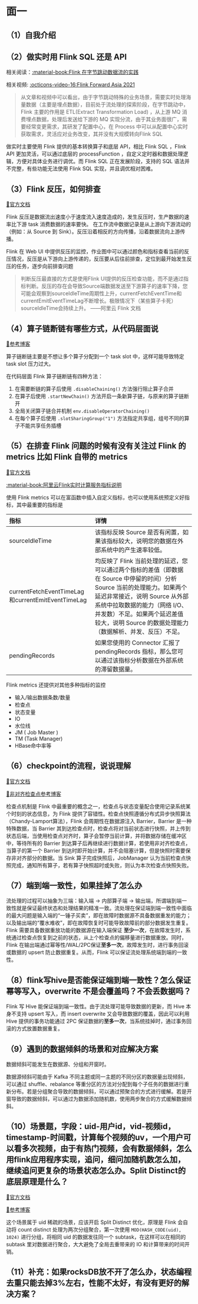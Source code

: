 # 面一

## （1）自我介绍

## （2）做实时用 Flink SQL 还是 API

相关阅读：[:material-book:Flink 在字节跳动数据流的实践](https://xie.infoq.cn/article/fdf21431c62dfd34489f0791e)

相关视频: [:octicons-video-16:Flink Forward Asia 2021](https://developer.aliyun.com/special/ffa2021/live#live)

> 从文章和视频中可以看出，由于字节跳动特殊的业务场景，需要实时处理海量数据（主要是埋点数据），目前处于流处理的探索阶段，在字节跳动中，Flink 主要的作用是 ETL(Extract Transformation Load) ，从上游 MQ 消费埋点数据，处理后发送给下游的 MQ 实现分流，由于其业务面很广，需要经常变更需求，其研发了配置中心，在 Process 中可以从配置中心实时获取需求，灵活应对业务改变，其并没有大规模转向Flink SQL

做实时主要使用 Flink 提供的基本转换算子和底层 API，相比 Flink SQL ，Flink API 更加灵活，可以通过底层的 processFunction ，自定义定时器和数据处理逻辑，方便对具体业务进行调优。而 Flink SQL 正在发展阶段，支持的 SQL 语法并不完整，有些功能无法使用 Flink SQL 实现，并且调优相对困难。

## （3）Flink 反压，如何排查

[:link:官方文档](https://nightlies.apache.org/flink/flink-docs-master/zh/docs/ops/monitoring/back_pressure/)

Flink 反压是数据流出速度小于速度流入速度造成的，发生反压时，生产数据的速率比下游 task 消费数据的速率要快。 在工作流中数据记录是从上游向下游流动的（例如：从 Source 到 Sink）。反压沿着相反的方向传播，沿着数据流向上游传播。

Flink 在 Web UI 中提供反压的监控，作业图中可以通过颜色和指标查看当前的反压情况，反压是从下游向上游传递的，反压要从后往前排查，定位到最开始发生反压的任务，逐步向前排查问题

> 判断反压最直接的方式是使用Flink UI提供的反压检查功能，而不是通过指标判断。反压的存在会导致Source端数据发送至下游算子的速率下降，您可能会观察到sourceIdleTime周期性上升，currentFetchEventTime和currentEmitEventTimeLag不断增长。极限情况下（某些算子卡死）sourceIdleTime会持续上升。      ——阿里云 Flink 文档

## （4）算子链断链有哪些方式，从代码层面说

[:link:参考博客](https://blog.csdn.net/lw277232240/article/details/105927818)

算子链断链主要是不想让多个算子分配到一个 task slot 中，这样可能导致特定 task slot 压力过大。

在代码层面 Flink 算子链断链有四种方法：

1. 在需要断链的算子后使用 `.disableChaining()` 方法强行阻止算子合并
2. 在算子后使用 `.startNewChain()` 方法开启一条新算子链，与原来的算子链断开
3. 全局关闭算子链合并机制 `env.disableOperatorChaining()` 
4. 在每个算子后使用 `.slotSharingGroup("1")` 方法指定共享组，组号不同的算子不能共享任务插槽

## （5）在排查 Flink 问题的时候有没有关注过 Flink 的 metrics 比如 Flink 自带的 metrics

[:link:官方文档](https://nightlies.apache.org/flink/flink-docs-master/zh/docs/ops/metrics/)

[:material-book:阿里云Flink实时计算服务指标说明](https://help.aliyun.com/document_detail/405992.html)

使用 Flink metrics 可以在富函数中插入自定义指标，也可以使用系统预定义好指标，其中最重要的指标是

| 指标                                              | 详情                                                         |
| :------------------------------------------------ | :----------------------------------------------------------- |
| sourceIdleTime                                    | 该指标反映 Source 是否有闲置，如果该指标较大，说明您的数据在外部系统中的产生速率较低。 |
| currentFetchEventTimeLag和currentEmitEventTimeLag | 均反映了 Flink 当前处理的延迟，您可以通过两个指标的差值（即数据在 Source 中停留的时间）分析 Source 当前的处理能力。如果两个延迟非常接近，说明 Source 从外部系统中拉取数据的能力（网络 I/O、并发数）不足。如果两个延迟差值较大，说明 Source 的数据处理能力（数据解析、并发、反压）不足。 |
| pendingRecords                                    | 如果您使用的 Connector 汇报了 pendingRecords 指标，那么您可以通过该指标分析数据在外部系统的滞留数据量。 |

Flink metrics 还提供对其他多种指标的监控

- 输入/输出数据条数/数量
- 检查点
- 状态变量
- IO
- 水位线
- JM ( Job Master )
- TM (Task Manager)
- HBase命中率等

## （6）checkpoint的流程，说说理解

[:link:官方文档](https://nightlies.apache.org/flink/flink-docs-release-1.16/zh/docs/dev/datastream/fault-tolerance/checkpointing/)

[:link:非对齐检查点参考博客](https://cloud.tencent.com/developer/article/2016019)

检查点机制是 Flink 中最重要的概念之一，检查点与状态变量配合使用记录系统某个时刻的状态信息，为 Flink 提供了容错性。检查点快照遵循分布式异步快照算法（Chandy-Lamport算法），Flink 会周期性在数据源注入 Barrier，Barrier 是一种特殊数据，当 Barrier 其到达检查点时，检查点将对当前状态进行快照，并上传到状态后端，当使用检查点对齐时，算子会暂停当前计算，并将数据存储在缓冲区中，等待所有的 Barrier 到达算子后再继续进行数据计算，若使用非对齐检查点，当算子的第一个 Barrier 到达时即开始计算，并不会阻塞计算，但是快照时需要保存非对齐部分的数据。当 Sink 算子完成快照后，JobManager 认为当前检查点快照完成，通知所有算子，若有算子快照超时或失败，则认为本次检查点快照失败。

## （7）端到端一致性，如果挂掉了怎么办

流处理的过程可以抽象为三端：输入端 -> 内部算子端 -> 输出端，所谓端到端一致性就是保证最终状态和处理结果的精准一致。流处理在保证端到端一致性中面临的最大问题是输入端的“一锤子买卖”，即在故障时数据源不具备数据重发的能力；以及输出端的“覆水难收”，即在故障恢复时可能导致故障前的部分数据发生重复。Flink 需要具备数据重放功能的数据源在输入端保证 **至少一次**，在故障发生时，系统通过检查点恢复到之前的状态，从上个检查点的偏移量进行数据重放。同时，Flink 在输出端通过幂等性/WAL/2PC保证**至多一次**，故障发生时，进行事务回滚或数据的 upsert 防止数据重复。从而，Flink 可以保证流处理系统端到端的一致性。

## （8）flink写hive是否能保证端到端一致性？怎么保证幂等写入，overwrite 不是会覆盖吗？不会丢数据吗？ 

Flink 写 Hive 能保证端到端一致性。由于流处理可能导致数据的更新，而 Hive 本身不支持 upsert 写入，而 insert overwrite 又会导致数据的覆盖，因此可以利用 Hive 提供的事务功能通过 2PC 保证数据的**至多一次**，当系统挂掉时，通过事务回滚的方式放置数据重复。

## （9）遇到的数据倾斜的场景和对应解决方案

数据倾斜可能发生在数据源、分组和开窗时。

数据源倾斜可能由于 Kafka 不同主题或同一主题的不同分区的数据量出现倾斜，可以通过 shuffle、rebalance 等重分区的方法对分配到每个子任务的数据进行重新分布。若是分组聚合导致的数据倾斜，可以通过预聚合的方式进行缓解。若是开窗导致的数据倾斜，可以通过为数据添加随机数，使用两步聚合的方式缓解数据倾斜。

## （10）场景题，字段：uid-用户id，vid-视频id，timestamp-时间戳，计算每个视频的uv，一个用户可以看多次视频，由于有热门视频，会有数据倾斜，怎么用flink应用程序实现，追问，细问加随机数怎么加，继续追问更复杂的场景状态怎么办。Split Distinct的底层原理是什么？

[:link:官方文档](https://nightlies.apache.org/flink/flink-docs-release-1.16/zh/docs/dev/table/tuning/)

[:link:参考博客](https://blog.csdn.net/wangpei1949/article/details/105619361)

这个场景属于 uid 稀疏的场景，应该开启 Split Distinct 优化，原理是 Flink 会自动将 count distinct 处理为两次分组聚合，第一次使用 `MOD(HASH_CODE(uid), 1024)` 进行分组，将相同 uid 的数据发往同一个 subtask，在这样可以在相同的 subtask 里对数据进行聚合，大大避免了全局去重带来的 IO 和计算带来的时间开销。

## （11）补充：如果rocksDB放不开了怎么办，状态编程去重只能去掉3%左右，性能不太好，有没有更好的解决方案？ 

